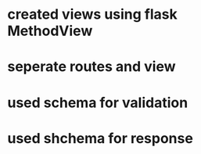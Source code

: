 # created views using flask MethodView 

# seperate routes and view

# used schema for validation

# used shchema for response